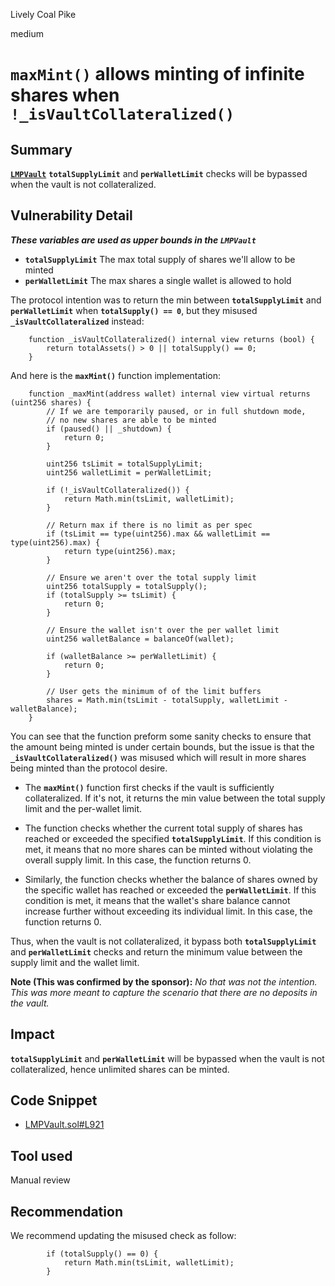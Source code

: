 Lively Coal Pike

medium

# `maxMint()` allows minting of infinite shares when `!_isVaultCollateralized()`
## Summary

[**`LMPVault`**](https://github.com/sherlock-audit/2023-06-tokemak/blob/main/v2-core-audit-2023-07-14/src/vault/LMPVault.sol) **`totalSupplyLimit`** and **`perWalletLimit`** checks will be bypassed when the vault is not collateralized.

## Vulnerability Detail

***These variables are used as upper bounds in the `LMPVault`***

- **`totalSupplyLimit`** The max total supply of shares we'll allow to be minted
- **`perWalletLimit`** The max shares a single wallet is allowed to hold

The protocol intention was to return the min between **`totalSupplyLimit`** and **`perWalletLimit`** when **`totalSupply() == 0`**, but they misused **`_isVaultCollateralized`** instead:

```solidity
    function _isVaultCollateralized() internal view returns (bool) {
        return totalAssets() > 0 || totalSupply() == 0;
    }
```

And here is the **`maxMint()`** function implementation:

```solidity
    function _maxMint(address wallet) internal view virtual returns (uint256 shares) {
        // If we are temporarily paused, or in full shutdown mode,
        // no new shares are able to be minted
        if (paused() || _shutdown) {
            return 0;
        }

        uint256 tsLimit = totalSupplyLimit;
        uint256 walletLimit = perWalletLimit;

        if (!_isVaultCollateralized()) {
            return Math.min(tsLimit, walletLimit);
        }

        // Return max if there is no limit as per spec
        if (tsLimit == type(uint256).max && walletLimit == type(uint256).max) {
            return type(uint256).max;
        }

        // Ensure we aren't over the total supply limit
        uint256 totalSupply = totalSupply();
        if (totalSupply >= tsLimit) {
            return 0;
        }

        // Ensure the wallet isn't over the per wallet limit
        uint256 walletBalance = balanceOf(wallet);

        if (walletBalance >= perWalletLimit) {
            return 0;
        }

        // User gets the minimum of of the limit buffers
        shares = Math.min(tsLimit - totalSupply, walletLimit - walletBalance);
    }
```

You can see that the function preform some sanity checks to ensure that the amount being minted is under certain bounds, but the issue is that the **`_isVaultCollateralized()`** was misused which will result in more shares being minted than the protocol desire.

- The **`maxMint()`** function first checks if the vault is sufficiently collateralized. If it's not, it returns the min value between the total supply limit and the per-wallet limit.

- The function checks whether the current total supply of shares has reached or exceeded the specified **`totalSupplyLimit`**. If this condition is met, it means that no more shares can be minted without violating the overall supply limit. In this case, the function returns 0.

- Similarly, the function checks whether the balance of shares owned by the specific wallet has reached or exceeded the **`perWalletLimit`**. If this condition is met, it means that the wallet's share balance cannot increase further without exceeding its individual limit. In this case, the function returns 0.

Thus, when the vault is not collateralized, it bypass both **`totalSupplyLimit`** and **`perWalletLimit`** checks and return the minimum value between the supply limit and the wallet limit.

**Note (This was confirmed by the sponsor):** *No that was not the intention. This was more meant to capture the scenario that there are no deposits in the vault.*


## Impact

**`totalSupplyLimit`** and **`perWalletLimit`** will be bypassed when the vault is not collateralized, hence unlimited shares can be minted.

## Code Snippet

- [LMPVault.sol#L921](https://github.com/sherlock-audit/2023-06-tokemak/blob/main/v2-core-audit-2023-07-14/src/vault/LMPVault.sol#L921)

## Tool used

Manual review

## Recommendation

We recommend updating the misused check as follow: 

```solidity
        if (totalSupply() == 0) {
            return Math.min(tsLimit, walletLimit);
        }
```
